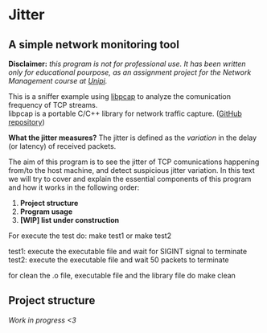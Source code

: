 # Jitter  
## A simple network monitoring tool

**Disclaimer:** *this program is not for professional use. It has been written only for educational pourpose, as an assignment project for the Network Management course at [Unipi](https://di.unipi.it/).*

This is a sniffer example using [libpcap](https://www.tcpdump.org/manpages/pcap.3pcap.html) to analyze the comunication frequency of TCP streams.    
libpcap is a portable C/C++ library for network traffic capture. ([GitHub repository](https://github.com/the-tcpdump-group/libpcap))

**What the jitter measures?** The jitter is defined as the *variation* in the delay (or latency) of received packets.

The aim of this program is to see the jitter of TCP comunications happening from/to the host machine, and detect suspicious jitter variation.
In this text we will try to cover and explain the essential components of this program and how it works in the following order:
 1. **Project structure**
 2. **Program usage**
 3. **[WIP] list under construction**

 For execute the test do:
    make test1
    or
    make test2

  test1: execute the executable file and wait for SIGINT signal to terminate
  test2: execute the executable file and wait 50 packets to terminate

  for clean the .o file, executable file and the library file do
    make clean

 ## Project structure
 *Work in progress <3*
